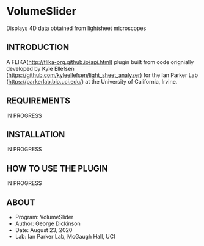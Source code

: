 # VolumeSlider
 Displays 4D data obtained from lightsheet microscopes
 
INTRODUCTION
------------
A FLIKA(http://flika-org.github.io/api.html) plugin built from code orignially developed by Kyle Ellefsen (https://github.com/kyleellefsen/light_sheet_analyzer) for the Ian Parker Lab (https://parkerlab.bio.uci.edu/) at the University of California, Irvine. 


REQUIREMENTS
------------
IN PROGRESS


INSTALLATION
------------
IN PROGRESS


HOW TO USE THE PLUGIN
-----------------
IN PROGRESS

ABOUT
-----
*	Program: VolumeSlider
*	Author: George Dickinson
*	Date: August 23, 2020
*	Lab: Ian Parker Lab, McGaugh Hall, UCI

